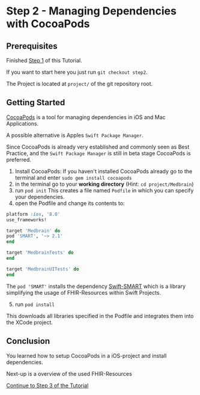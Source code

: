 # Step 2  - Managing Dependencies with CocoaPods

## Prerequisites

Finished [Step 1](STEP1.md) of this Tutorial.

If you want to start here you just run `git checkout step2`.

The Project is located at `project/` of the git repository root.

## Getting Started
[CocoaPods](https://cocoapods.org) is a tool for managing dependencies in iOS and Mac Applications.

A possible alternative is Apples `Swift Package Manager`.

Since CocoaPods is already very established and commonly seen as Best Practice, and the `Swift Package Manager` is still in beta stage CocoaPods is preferred.


1. Install CocoaPods:
If you haven't installed CocoaPods already go to the terminal and enter `sudo gem install cocoapods`
2. in the terminal go to your __working directory__ (Hint: `cd project/Medbrain`)
3. run `pod init`
This creates a file named `Podfile` in which you can specify your dependencies.
4. open the Podfile and change its contents to:

```ruby
platform :ios, '8.0'
use_frameworks!

target 'Medbrain' do
pod 'SMART', '~> 2.1'
end

target 'MedbrainTests' do
end

target 'MedbrainUITests' do
end

```

The `pod 'SMART'` installs the dependency [Swift-SMART](https://github.com/smart-on-fhir/Swift-SMART) which is a library simplifying the usage of FHIR-Resources within Swift Projects.

5. run `pod install`

This downloads all libraries specified in the Podfile and integrates them into the XCode project.

## Conclusion
You learned how to setup CocoaPods in a iOS-project and install dependencies.

Next-up is a overview of the used FHIR-Resources

[Continue to Step 3 of the Tutorial](STEP3.md)
